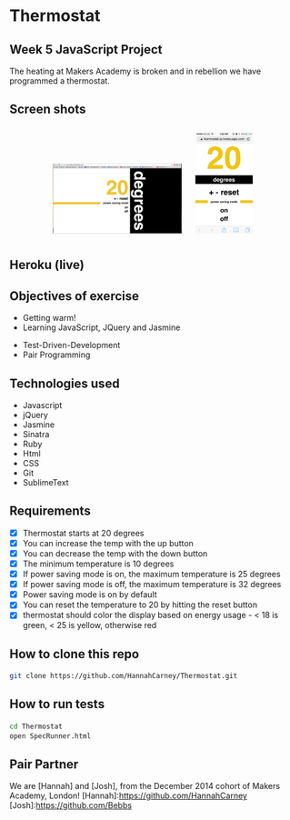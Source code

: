 Thermostat
==========
Week 5 JavaScript Project
-------------------------
The heating at Makers Academy is broken and in rebellion we have programmed a thermostat.

Screen shots
-----

<div align="center">
        <img width="45%" src="public/images/Screenshotcomputer.png" style="padding: 10px;">
        <img width="20%" src="public/images/screenshotphone.PNG" style="padding: 10px;">
</div>


Heroku (live)
-----
[Thermostat simple]: https://thermostat-js.herokuapp.com/
[Thermostat design version]: https://thermostat-js.herkuapp.com/2

Objectives of exercise
----
- Getting warm!
- Learning JavaScript, JQuery and Jasmine
* Test-Driven-Development
* Pair Programming

Technologies used
----
- Javascript
- jQuery
- Jasmine
- Sinatra
- Ruby
- Html
- CSS
- Git
- SublimeText


Requirements
----
- [x] Thermostat starts at 20 degrees
- [x] You can increase the temp with the up button
- [x] You can decrease the temp with the down button
- [x] The minimum temperature is 10 degrees
- [x] If power saving mode is on, the maximum temperature is 25 degrees
- [x] If power saving mode is off, the maximum temperature is 32 degrees
- [x] Power saving mode is on by default
- [x] You can reset the temperature to 20 by hitting the reset button
- [x] thermostat should color the display based on energy usage - < 18 is green, < 25 is yellow, otherwise red

How to clone this repo
----
```sh
git clone https://github.com/HannahCarney/Thermostat.git
```

How to run tests
----
```sh
cd Thermostat
open SpecRunner.html
```

Pair Partner
----
We are [Hannah] and [Josh], from the December 2014 cohort of Makers Academy, London!
[Hannah]:https://github.com/HannahCarney
[Josh]:https://github.com/Bebbs
